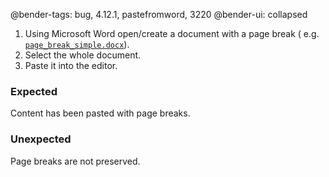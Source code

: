 @bender-tags: bug, 4.12.1, pastefromword, 3220
@bender-ui: collapsed

1. Using Microsoft Word open/create a document with a page break (
   e.g. [`page_break_simple.docx`](%BASE_PATH%/plugins/pastefromword/manual/_assets/page_break_simple.docx)).
1. Select the whole document.
1. Paste it into the editor.

### Expected

Content has been pasted with page breaks.

### Unexpected

Page breaks are not preserved.
